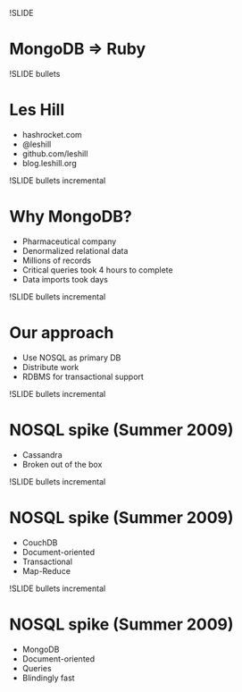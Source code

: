 !SLIDE

# MongoDB => Ruby

!SLIDE bullets

# Les Hill

* hashrocket.com
* @leshill
* github.com/leshill
* blog.leshill.org

!SLIDE bullets incremental

# Why MongoDB?

* Pharmaceutical company
* Denormalized relational data
* Millions of records
* Critical queries took 4 hours to complete
* Data imports took days

!SLIDE bullets incremental

# Our approach

* Use NOSQL as primary DB
* Distribute work
* RDBMS for transactional support

!SLIDE bullets incremental

# NOSQL spike (Summer 2009)

* Cassandra
* Broken out of the box

!SLIDE bullets incremental

# NOSQL spike (Summer 2009)

* CouchDB
* Document-oriented
* Transactional
* Map-Reduce

!SLIDE bullets incremental

# NOSQL spike (Summer 2009)

* MongoDB
* Document-oriented
* Queries
* Blindingly fast


